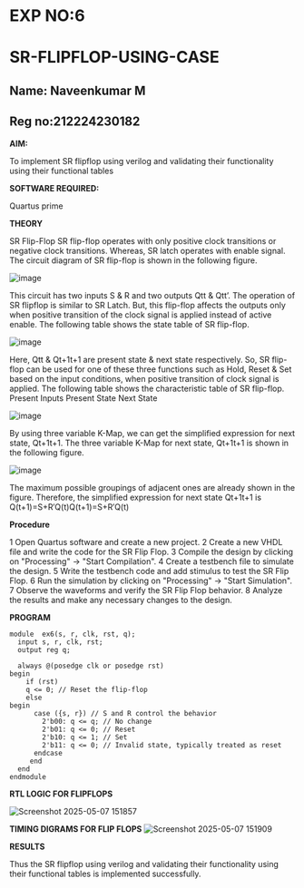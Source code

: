 # EXP NO:6

# SR-FLIPFLOP-USING-CASE
## Name: Naveenkumar M
## Reg no:212224230182 

**AIM:**

To implement  SR flipflop using verilog and validating their functionality using their functional tables

**SOFTWARE REQUIRED:**

Quartus prime

**THEORY**

SR Flip-Flop SR flip-flop operates with only positive clock transitions or negative clock transitions. Whereas, SR latch operates with enable signal. The circuit diagram of SR flip-flop is shown in the following figure.

![image](https://github.com/naavaneetha/SR-FLIPFLOP-USING-CASE/assets/154305477/0f710028-ad52-4d3e-9276-8714cf023a25)

 
This circuit has two inputs S & R and two outputs Qtt & Qtt’. The operation of SR flipflop is similar to SR Latch. But, this flip-flop affects the outputs only when positive transition of the clock signal is applied instead of active enable. The following table shows the state table of SR flip-flop.

![image](https://github.com/naavaneetha/SR-FLIPFLOP-USING-CASE/assets/154305477/dabfc4f4-87e3-4cbc-9472-f89ee1b5ed30)

 
Here, Qtt & Qt+1t+1 are present state & next state respectively. So, SR flip-flop can be used for one of these three functions such as Hold, Reset & Set based on the input conditions, when positive transition of clock signal is applied. The following table shows the characteristic table of SR flip-flop. Present Inputs Present State Next State

![image](https://github.com/naavaneetha/SR-FLIPFLOP-USING-CASE/assets/154305477/dd90d16c-aec5-4290-a586-e2346b1e9eb5)

 
By using three variable K-Map, we can get the simplified expression for next state, Qt+1t+1. The three variable K-Map for next state, Qt+1t+1 is shown in the following figure.

![image](https://github.com/naavaneetha/SR-FLIPFLOP-USING-CASE/assets/154305477/473efad6-d70b-4ca7-aeb7-898bbfca319f)

 
The maximum possible groupings of adjacent ones are already shown in the figure. Therefore, the simplified expression for next state Qt+1t+1 is Q(t+1)=S+R′Q(t)Q(t+1)=S+R′Q(t)

**Procedure**

1 Open Quartus software and create a new project.
2 Create a new VHDL file and write the code for the SR Flip Flop.
3 Compile the design by clicking on "Processing" -> "Start Compilation".
4 Create a testbench file to simulate the design.
5 Write the testbench code and add stimulus to test the SR Flip Flop.
6 Run the simulation by clicking on "Processing" -> "Start Simulation".
7 Observe the waveforms and verify the SR Flip Flop behavior.
8 Analyze the results and make any necessary changes to the design.

**PROGRAM**

```
module  ex6(s, r, clk, rst, q);
  input s, r, clk, rst;
  output reg q;

  always @(posedge clk or posedge rst)
begin
    if (rst)
    q <= 0; // Reset the flip-flop
    else
begin
      case ({s, r}) // S and R control the behavior
        2'b00: q <= q; // No change
        2'b01: q <= 0; // Reset
        2'b10: q <= 1; // Set
        2'b11: q <= 0; // Invalid state, typically treated as reset
      endcase
     end
  end
endmodule
```
**RTL LOGIC FOR FLIPFLOPS**

![Screenshot 2025-05-07 151857](https://github.com/user-attachments/assets/69a53083-c203-4697-bc4e-04b2f40a1634)

**TIMING DIGRAMS FOR FLIP FLOPS**
![Screenshot 2025-05-07 151909](https://github.com/user-attachments/assets/1b22e252-0235-468b-a85f-1103a87d5631)

**RESULTS**

Thus the SR flipflop using verilog and validating their functionality using their functional tables is implemented successfully.
